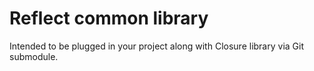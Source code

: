 Reflect common library
=============

Intended to be plugged in your project along with Closure library via Git submodule.
